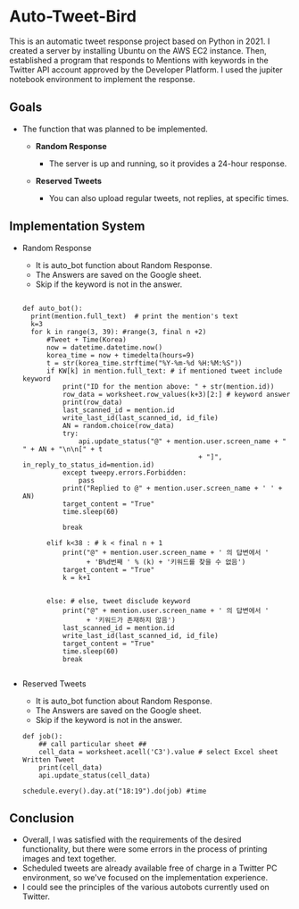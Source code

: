 # Auto-Tweet-Bird

This is an automatic tweet response project based on Python in 2021.
I created a server by installing Ubuntu on the AWS EC2 instance.
Then, established a program that responds to Mentions with keywords in the Twitter API account approved by the Developer Platform.
I used the jupiter notebook environment to implement the response.

## Goals

* The function that was planned to be implemented.
  - **Random Response**
    + The server is up and running, so it provides a 24-hour response.

  - **Reserved Tweets**
    + You can also upload regular tweets, not replies, at specific times.


## Implementation System

* Random Response
  - It is auto_bot function about Random Response.
  - The Answers are saved on the Google sheet.
  - Skip if the keyword is not in the answer.

  ```
  
  def auto_bot():
    print(mention.full_text)  # print the mention's text
    k=3
    for k in range(3, 39): #range(3, final n +2)
        #Tweet + Time(Korea)
        now = datetime.datetime.now()
        korea_time = now + timedelta(hours=9)
        t = str(korea_time.strftime("%Y-%m-%d %H:%M:%S"))
        if KW[k] in mention.full_text: # if mentioned tweet include keyword
            print("ID for the mention above: " + str(mention.id))
            row_data = worksheet.row_values(k+3)[2:] # keyword answer
            print(row_data)
            last_scanned_id = mention.id
            write_last_id(last_scanned_id, id_file)
            AN = random.choice(row_data)
            try:
                api.update_status("@" + mention.user.screen_name + " " + AN + "\n\n[" + t
                                              + "]", in_reply_to_status_id=mention.id)
            except tweepy.errors.Forbidden:
                pass
            print("Replied to @" + mention.user.screen_name + ' ' + AN)
            target_content = "True"
            time.sleep(60)
           
            break
            
        elif k<38 : # k < final n + 1
            print("@" + mention.user.screen_name + ' 의 답변에서 '
                  + 'B%d번째 ' % (k) + '키워드를 찾을 수 없음')
            target_content = "True"
            k = k+1
            

        else: # else, tweet disclude keyword
            print("@" + mention.user.screen_name + ' 의 답변에서 '
                  + '키워드가 존재하지 않음')
            last_scanned_id = mention.id
            write_last_id(last_scanned_id, id_file)
            target_content = "True"
            time.sleep(60)
            break
        
  ```
  
* Reserved Tweets
  - It is auto_bot function about Random Response.
  - The Answers are saved on the Google sheet.
  - Skip if the keyword is not in the answer.

  ```
  def job():
      ## call particular sheet ##
      cell_data = worksheet.acell('C3').value # select Excel sheet Written Tweet
      print(cell_data)
      api.update_status(cell_data)

  schedule.every().day.at("18:19").do(job) #time
  ```
  

## Conclusion
- Overall, I was satisfied with the requirements of the desired functionality,
  but there were some errors in the process of printing images and text together.
- Scheduled tweets are already available free of charge in a Twitter PC environment, so we've focused on the implementation experience.
- I could see the principles of the various autobots currently used on Twitter.
